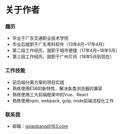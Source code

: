 # 关于作者

### 履历
+ 毕业于广东交通职业技术学院
+ 毕业后就职于广东粤科软件（13年4月~17年4月）
+ 第二段工作经历，就职于城市便捷（17年4月~18年5月）
+ 第三段工作经历，就职于广州贝讯（18年5月到现在）

### 工作技能
+ 前后端分离方案的项目实践
+ 熟练使用ES6的新特性，解决各类浏览器的兼容
+ 熟练使用三大前端框架中的Vue、React
+ 熟练使用npm, webpack, gulp, node前端流程化工作

### 联系我
+ 邮箱：gxiaobang@163.com
